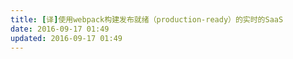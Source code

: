 ```yaml
---
title: [译]使用webpack构建发布就绪（production-ready）的实时的SaaS
date: 2016-09-17 01:49
updated: 2016-09-17 01:49
---
```

